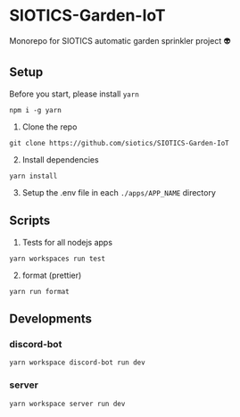 # SIOTICS-Garden-IoT

Monorepo for SIOTICS automatic garden sprinkler project 👽

## Setup
Before you start, please install `yarn`
```
npm i -g yarn
```
1. Clone the repo
```
git clone https://github.com/siotics/SIOTICS-Garden-IoT
```
2. Install dependencies
```
yarn install
```
3. Setup the .env file in each `./apps/APP_NAME` directory
## Scripts
1. Tests for all nodejs apps
```
yarn workspaces run test
```
2. format (prettier)
```
yarn run format
```
## Developments
### discord-bot
```
yarn workspace discord-bot run dev
```
### server
```
yarn workspace server run dev
```